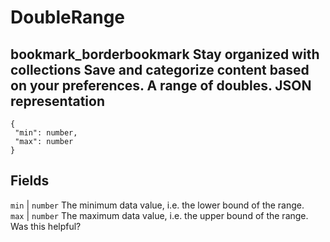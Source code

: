  
#  DoubleRange 
bookmark_borderbookmark Stay organized with collections  Save and categorize content based on your preferences.
A range of doubles.
JSON representation  
---  
```
{
 "min": number,
 "max": number
}
```
  
Fields  
---  
`min` |  `number` The minimum data value, i.e. the lower bound of the range.  
`max` |  `number` The maximum data value, i.e. the upper bound of the range.  
Was this helpful?

